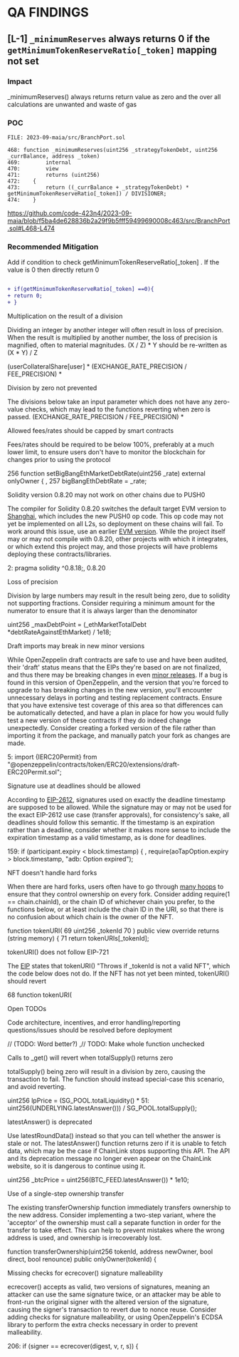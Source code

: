 # QA FINDINGS

##

## [L-1] ``_minimumReserves`` always returns 0 if the ``getMinimumTokenReserveRatio[_token]`` mapping not set 

### Impact
_minimumReserves() always returns return value as zero and the over all calculations are unwanted and waste of gas  

### POC

```solidity
FILE: 2023-09-maia/src/BranchPort.sol

468: function _minimumReserves(uint256 _strategyTokenDebt, uint256 _currBalance, address _token)
469:        internal
470:        view
471:        returns (uint256)
472:    {
473:        return ((_currBalance + _strategyTokenDebt) * getMinimumTokenReserveRatio[_token]) / DIVISIONER;
474:    }

```
https://github.com/code-423n4/2023-09-maia/blob/f5ba4de628836b2a29f9b5fff59499690008c463/src/BranchPort.sol#L468-L474

### Recommended Mitigation

Add if condition to check getMinimumTokenReserveRatio[_token] . If the value is 0 then directly return 0

```diff

+ if(getMinimumTokenReserveRatio[_token] ==0){
+ return 0;
+ }

```

																																								
																								


																		
																		


																																															





Multiplication on the result of a division	

Dividing an integer by another integer will often result in loss of precision. When the result is multiplied by another number, the loss of precision is magnified, often to material magnitudes. (X / Z) * Y should be re-written as (X * Y) / Z	 

(userCollateralShare[user] *   (EXCHANGE_RATE_PRECISION / FEE_PRECISION) *


Division by zero not prevented	

The divisions below take an input parameter which does not have any zero-value checks, which may lead to the functions reverting when zero is passed.	(EXCHANGE_RATE_PRECISION / FEE_PRECISION) *	


Allowed fees/rates should be capped by smart contracts	

Fees/rates should be required to be below 100%, preferably at a much lower limit, to ensure users don't have to monitor the blockchain for changes prior to using the protocol	

256      function setBigBangEthMarketDebtRate(uint256 _rate) external onlyOwner { , 257          bigBangEthDebtRate = _rate;																							
																										
Solidity version 0.8.20 may not work on other chains due to PUSH0	

The compiler for Solidity 0.8.20 switches the default target EVM version to [Shanghai](https://soliditylang.org/blog/2023/05/10/solidity-0.8.20-release-announcement/#important-note), which includes the new PUSH0 op code. This op code may not yet be implemented on all L2s, so deployment on these chains will fail. To work around this issue, use an earlier [EVM version](https://book.getfoundry.sh/reference/config/solidity-compiler#evm_version). While the project itself may or may not compile with 0.8.20, other projects with which it integrates, or which extend this project may, and those projects will have problems deploying these contracts/libraries.	

2:   pragma solidity ^0.8.18;, 0.8.20	

Loss of precision	

Division by large numbers may result in the result being zero, due to solidity not supporting fractions. Consider requiring a minimum amount for the numerator to ensure that it is always larger than the denominator	

uint256 _maxDebtPoint = (_ethMarketTotalDebt *debtRateAgainstEthMarket) / 1e18;	

Draft imports may break in new minor versions	

While OpenZeppelin draft contracts are safe to use and have been audited, their 'draft' status means that the EIPs they're based on are not finalized, and thus there may be breaking changes in even [minor releases](https://docs.openzeppelin.com/contracts/3.x/api/drafts). If a bug is found in this version of OpenZeppelin, and the version that you're forced to upgrade to has breaking changes in the new version, you'll encounter unnecessary delays in porting and testing replacement contracts. Ensure that you have extensive test coverage of this area so that differences can be automatically detected, and have a plan in place for how you would fully test a new version of these contracts if they do indeed change unexpectedly. Consider creating a forked version of the file rather than importing it from the package, and manually patch your fork as changes are made.	

5:    import {IERC20Permit} from "@openzeppelin/contracts/token/ERC20/extensions/draft-ERC20Permit.sol";


Signature use at deadlines should be allowed	

According to [EIP-2612](https://github.com/ethereum/EIPs/blob/71dc97318013bf2ac572ab63fab530ac9ef419ca/EIPS/eip-2612.md?plain=1#L58), signatures used on exactly the deadline timestamp are supposed to be allowed. While the signature may or may not be used for the exact EIP-2612 use case (transfer approvals), for consistency's sake, all deadlines should follow this semantic. If the timestamp is an expiration rather than a deadline, consider whether it makes more sense to include the expiration timestamp as a valid timestamp, as is done for deadlines.	

159:         if (participant.expiry < block.timestamp) { ,  require(aoTapOption.expiry > block.timestamp, "adb: Option expired");																							
																										
NFT doesn't handle hard forks	

When there are hard forks, users often have to go through [many hoops](https://twitter.com/elerium115/status/1558471934924431363) to ensure that they control ownership on every fork. Consider adding require(1 == chain.chainId), or the chain ID of whichever chain you prefer, to the functions below, or at least include the chain ID in the URI, so that there is no confusion about which chain is the owner of the NFT.	

function tokenURI( 69           uint256 _tokenId  70       ) public view override returns (string memory) {  71           return tokenURIs[_tokenId];	

tokenURI() does not follow EIP-721	

The [EIP](https://eips.ethereum.org/EIPS/eip-721) states that tokenURI() "Throws if _tokenId is not a valid NFT", which the code below does not do. If the NFT has not yet been minted, tokenURI() should revert	

68       function tokenURI(																							
																										
Open TODOs	

Code architecture, incentives, and error handling/reporting questions/issues should be resolved before deployment	

//    (TODO: Word better?) ,// TODO: Make whole function unchecked																							
																										
Calls to _get() will revert when totalSupply() returns zero	

totalSupply() being zero will result in a division by zero, causing the transaction to fail. The function should instead special-case this scenario, and avoid reverting.	

uint256 lpPrice = (SG_POOL.totalLiquidity() * 51:              uint256(UNDERLYING.latestAnswer())) / SG_POOL.totalSupply();																							
																										
latestAnswer() is deprecated	

Use latestRoundData() instead so that you can tell whether the answer is stale or not. The latestAnswer() function returns zero if it is unable to fetch data, which may be the case if ChainLink stops supporting this API. The API and its deprecation message no longer even appear on the ChainLink website, so it is dangerous to continue using it.	

uint256 _btcPrice = uint256(BTC_FEED.latestAnswer()) * 1e10;	


Use of a single-step ownership transfer	

The existing transferOwnership function immediately transfers ownership to the new address. Consider implementing a two-step variant, where the 'acceptor' of the ownership must call a separate function in order for the transfer to take effect. This can help to prevent mistakes where the wrong address is used, and ownership is irrecoverably lost.	

function transferOwnership(uint256 tokenId, address newOwner, bool direct, bool renounce) public onlyOwner(tokenId) {																							
																										
Missing checks for ecrecover() signature malleability	

ecrecover() accepts as valid, two versions of signatures, meaning an attacker can use the same signature twice, or an attacker may be able to front-run the original signer with the altered version of the signature, causing the signer's transaction to revert due to nonce reuse. Consider adding checks for signature malleability, or using OpenZeppelin's ECDSA library to perform the extra checks necessary in order to prevent malleability.	

206:             if (signer == ecrecover(digest, v, r, s)) {

																																																																																																																																						

																																																																				